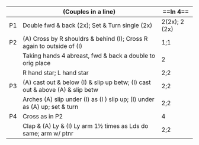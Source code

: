 ||(Couples in a line) |==In 4==|
|-----|----|-----|
|P1| Double fwd & back (2x); Set & Turn single (2x) |2(2x); 2 (2x)|
|P2| (A) Cross by R shouldrs & behind (I); Cross R again to outside of (I) |1;1|
||Taking hands 4 abreast, fwd & back a double to orig place |2|
||R hand star; L hand star |2;2|
|P3| (A) cast out & below (I) & slip up betw; (I) cast out & above (A) & slip betw |2;2|
||Arches (A) slip under (I) as (I ) slip up; (I) under as (A) up; set & turn |2;2|
|P4| Cross as in P2 |4|
||Clap & (A) Ly & (I) Ly arm 1½ times as Lds do same; arm w/ ptnr |2;2|
